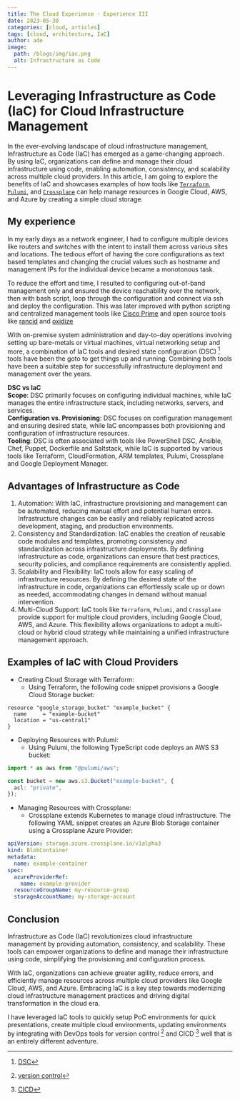 ```yaml
---
title: The Cloud Experience - Experience III
date: 2023-05-30
categories: [cloud, articles]
tags: [cloud, architecture, IaC]
author: ade
image:
  path: /blogs/img/iac.png
  alt: Infrastructure as Code
---
```


# Leveraging Infrastructure as Code (IaC) for Cloud Infrastructure Management

In the ever-evolving landscape of cloud infrastructure management, Infrastructure as Code (IaC) has emerged as a game-changing approach. By using IaC, organizations can define and manage their cloud infrastructure using code, enabling automation, consistency, and scalability across multiple cloud providers. In this article, I am going to explore the benefits of IaC and showcases examples of how tools like [`Terraform`](https://www.terraform.io/), [`Pulumi`](https://www.pulumi.com/), and [`Crossplane`](https://www.crossplane.io/) can help manage resources in Google Cloud, AWS, and Azure by creating a simple cloud storage.

## My experience

In my early days as a network engineer, I had to configure multiple devices like routers and switches with the intent to install them across various sites and locations. The tedious effort of having the core configurations as text based templates and changing the crucial values such as hostname and management IPs for the individual device became a monotonous task.

To reduce the effort and time, I resulted to configuring out-of-band management only and ensured the device reachability over the network, then with bash script, loop through the configuration and connect via ssh and deploy the configuration. This was later improved with python scripting and centralized management tools like [Cisco Prime](https://www.cisco.com/c/en_ca/products/cloud-systems-management/prime-infrastructure/index.html) and open source tools like [rancid](https://shrubbery.net/rancid/) and [oxidize](https://github.com/ytti/oxidized)

With on-premise system administration and day-to-day operations involving setting up bare-metals or virtual machines, virtual networking setup and more, a combination of IaC tools and desired state configuration (DSC) [^1] tools have been the goto to get things up and running.
Combining both tools have been a suitable step for successfully infrastructure deployment and management over the years.

>
**DSC vs IaC**<br />
**Scope**: DSC primarily focuses on configuring individual machines, while IaC manages the entire infrastructure stack, including networks, servers, and services.<br />
**Configuration vs. Provisioning**: DSC focuses on configuration management and ensuring desired state, while IaC encompasses both provisioning and configuration of infrastructure resources.<br />
**Tooling**: DSC is often associated with tools like PowerShell DSC, Ansible, Chef, Puppet, Dockerfile and Saltstack, while IaC is supported by various tools like Terraform, CloudFormation, ARM templates, Pulumi, Crossplane and Google Deployment Manager.

## Advantages of Infrastructure as Code

1. Automation: With IaC, infrastructure provisioning and management can be automated, reducing manual effort and potential human errors. Infrastructure changes can be easily and reliably replicated across development, staging, and production environments.
2. Consistency and Standardization: IaC enables the creation of reusable code modules and templates, promoting consistency and standardization across infrastructure deployments. By defining infrastructure as code, organizations can ensure that best practices, security policies, and compliance requirements are consistently applied.
3. Scalability and Flexibility: IaC tools allow for easy scaling of infrastructure resources. By defining the desired state of the infrastructure in code, organizations can effortlessly scale up or down as needed, accommodating changes in demand without manual intervention.
4. Multi-Cloud Support: IaC tools like `Terraform`, `Pulumi`, and `Crossplane` provide support for multiple cloud providers, including Google Cloud, AWS, and Azure. This flexibility allows organizations to adopt a multi-cloud or hybrid cloud strategy while maintaining a unified infrastructure management approach.

## Examples of IaC with Cloud Providers

- Creating Cloud Storage with Terraform:
  - Using Terraform, the following code snippet provisions a Google Cloud Storage bucket:
  
```hcl
resource "google_storage_bucket" "example_bucket" {
  name     = "example-bucket"
  location = "us-central1"
}
```

- Deploying Resources with Pulumi:
  - Using Pulumi, the following TypeScript code deploys an AWS S3 bucket:
  
```typescript
import * as aws from "@pulumi/aws";

const bucket = new aws.s3.Bucket("example-bucket", {
  acl: "private",
});
```

- Managing Resources with Crossplane:
  - Crossplane extends Kubernetes to manage cloud infrastructure. The following YAML snippet creates an Azure Blob Storage container using a Crossplane Azure Provider:

```yaml
apiVersion: storage.azure.crossplane.io/v1alpha3
kind: BlobContainer
metadata:
  name: example-container
spec:
  azureProviderRef:
    name: example-provider
  resourceGroupName: my-resource-group
  storageAccountName: my-storage-account
```

## Conclusion

Infrastructure as Code (IaC) revolutionizes cloud infrastructure management by providing automation, consistency, and scalability. These tools can empower organizations to define and manage their infrastructure using code, simplifying the provisioning and configuration process.

With IaC, organizations can achieve greater agility, reduce errors, and efficiently manage resources across multiple cloud providers like Google Cloud, AWS, and Azure. Embracing IaC is a key step towards modernizing cloud infrastructure management practices and driving digital transformation in the cloud era.

I have leveraged IaC tools to quickly setup PoC environments for quick presentations, create multiple cloud environments, updating environments by integrating with DevOps tools for version control [^2] and CICD [^3] well that is an entirely different adventure.

[^1]: [DSC](https://www.upguard.com/blog/configuration-management-tools)
[^2]: [version control](https://www.atlassian.com/git/tutorials/what-is-version-control#:~:text=Version%20control%2C%20also%20known%20as,to%20source%20code%20over%20time.)
[^3]: [CICD](https://www.redhat.com/en/topics/devops/what-is-ci-cd#:~:text=CI%2FCD%20is%20a%20method,continuous%20delivery%2C%20and%20continuous%20deployment.)

